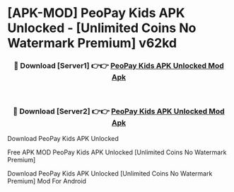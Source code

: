 # [APK-MOD] PeoPay Kids APK Unlocked - [Unlimited Coins No Watermark Premium] v62kd



<div align="center">
<h3>🔴 Download [Server1] 👉👉 <a href="https://momento.my/?title=PeoPay_Kids_APK_Unlocked">PeoPay Kids APK Unlocked Mod Apk</a></h3><br>

<h3>🔴 Download [Server2] 👉👉 <a href="https://momento.my/?title=PeoPay_Kids_APK_Unlocked">PeoPay Kids APK Unlocked Mod Apk</a></h3>
</div>



Download PeoPay Kids APK Unlocked 

Free APK MOD PeoPay Kids APK Unlocked [Unlimited Coins No Watermark Premium]

Download PeoPay Kids APK Unlocked [Unlimited Coins No Watermark Premium] Mod For Android
